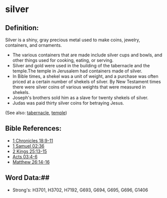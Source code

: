 # silver #

## Definition: ##

Silver is a shiny, gray precious metal used to make coins, jewelry, containers, and ornaments.

* The various containers that are made include silver cups and bowls, and other things used for cooking, eating, or serving.
* Silver and gold were used in the building of the tabernacle and the temple.The temple in Jerusalem had containers made of silver.
* In Bible times, a shekel was a unit of weight, and a purchase was often priced at a certain number of shekels of silver. By New Testament times there were silver coins of various weights that were measured in shekels.
* Joseph's brothers sold him as a slave for twenty shekels of silver.
* Judas was paid thirty silver coins for betraying Jesus.

(See also: [tabernacle](../kt/tabernacle.md), [temple](../kt/temple.md))

## Bible References: ##

* [1 Chronicles 18:9-11](rc://en/tn/help/1ch/18/09)
* [1 Samuel 02:36](rc://en/tn/help/1sa/02/36)
* [2 Kings 25:13-15](rc://en/tn/help/2ki/25/13)
* [Acts 03:4-6](rc://en/tn/help/act/03/04)
* [Matthew 26:14-16](rc://en/tn/help/mat/26/14)

## Word Data:##

* Strong's: H3701, H3702, H7192, G693, G694, G695, G696, G1406
